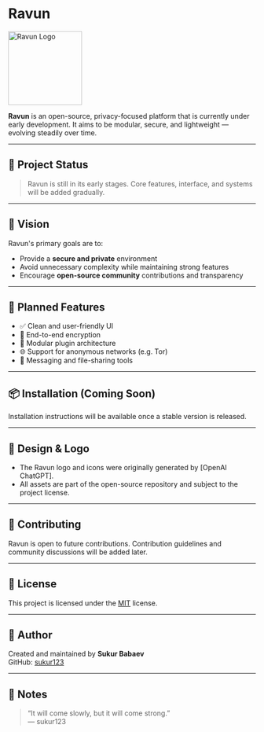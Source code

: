 # Ravun

<img src="assets/logo.png" alt="Ravun Logo" width="150" />

**Ravun** is an open-source, privacy-focused platform that is currently under early development. It aims to be modular, secure, and lightweight — evolving steadily over time.

---

## 🚧 Project Status

> Ravun is still in its early stages. Core features, interface, and systems will be added gradually.

---

## 🌟 Vision

Ravun's primary goals are to:

- Provide a **secure and private** environment
- Avoid unnecessary complexity while maintaining strong features
- Encourage **open-source community** contributions and transparency

---

## 🔐 Planned Features

- ✅ Clean and user-friendly UI  
- 🔐 End-to-end encryption  
- 🧩 Modular plugin architecture  
- 🌐 Support for anonymous networks (e.g. Tor)  
- 💬 Messaging and file-sharing tools  

---

## 📦 Installation (Coming Soon)

Installation instructions will be available once a stable version is released.

---

## 🎨 Design & Logo

- The Ravun logo and icons were originally generated by [OpenAI ChatGPT].
- All assets are part of the open-source repository and subject to the project license.

---

## 🙌 Contributing

Ravun is open to future contributions. Contribution guidelines and community discussions will be added later.

---

## 📜 License

This project is licensed under the [MIT](LICENSE) license.

---

## 👤 Author

Created and maintained by **Sukur Babaev**  
GitHub: [sukur123](https://github.com/sukur123)

---

## 📝 Notes

> “It will come slowly, but it will come strong.”  
> — sukur123

